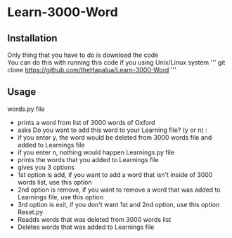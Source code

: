 # Learn-3000-Word
## Installation
Only thing that you have to do is download the code  
You can do this with running this code if you using Unix/Linux system
'''
git clone https://github.com/theHapalua/Learn-3000-Word
'''
## Usage
words.py file
- prints a word from list of 3000 words of Oxford
- asks Do you want to add this word to your Learning file? (y or n) :
- if you enter y, the word would be deleted from 3000 words file and added to Learnings file
- if you enter n, nothing would happen
Learnings.py file
- prints the words that you added to Learnings file
- gives you 3 options
- 1st option is add, if you want to add a word that isn't inside of 3000 words list, use this option
- 2nd option is remove, if you want to remove a word that was added to Learnings file, use this option
- 3rd option is exit, if you don't want 1st and 2nd option, use this option
Reset.py
- Readds words that was deleted from 3000 words list
- Deletes words that was added to Learnings file
